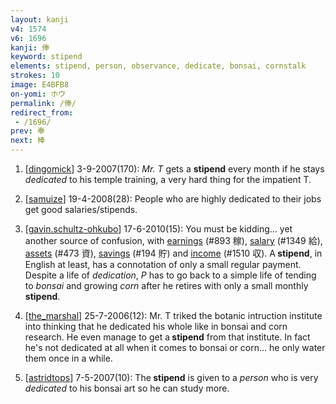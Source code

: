 ```yaml
---
layout: kanji
v4: 1574
v6: 1696
kanji: 俸
keyword: stipend
elements: stipend, person, observance, dedicate, bonsai, cornstalk
strokes: 10
image: E4BFB8
on-yomi: ホウ
permalink: /俸/
redirect_from:
 - /1696/
prev: 奉
next: 棒
---
```


1) [<a href="http://kanji.koohii.com/profile/dingomick">dingomick</a>] 3-9-2007(170): <em>Mr. T</em> gets a <strong>stipend</strong> every month if he stays <em>dedicated</em> to his temple training, a very hard thing for the impatient T.

2) [<a href="http://kanji.koohii.com/profile/samuize">samuize</a>] 19-4-2008(28): People who are highly dedicated to their jobs get good salaries/stipends.

3) [<a href="http://kanji.koohii.com/profile/gavin.schultz-ohkubo">gavin.schultz-ohkubo</a>] 17-6-2010(15): You must be kidding... yet another source of confusion, with <a href="../v4/893.html">earnings</a> (#893 稼), <a href="../v4/1349.html">salary</a> (#1349 給), <a href="../v4/473.html">assets</a> (#473 資), <a href="../v4/194.html">savings</a> (#194 貯) and <a href="../v4/1510.html">income</a> (#1510 収). A<strong> stipend</strong>, in English at least, has a connotation of only a small regular payment. Despite a life of <em>dedication</em>, <em>P</em> has to go back to a simple life of tending to <em>bonsai</em> and growing <em>corn</em> after he retires with only a small monthly<strong> stipend</strong>.

4) [<a href="http://kanji.koohii.com/profile/the_marshal">the_marshal</a>] 25-7-2006(12): Mr. T triked the botanic intruction institute into thinking that he dedicated his whole like in bonsai and corn research. He even manage to get a<strong> stipend</strong> from that institute. In fact he&#039;s not dedicated at all when it comes to bonsai or corn... he only water them once in a while.

5) [<a href="http://kanji.koohii.com/profile/astridtops">astridtops</a>] 7-5-2007(10): The<strong> stipend</strong> is given to a <em>person</em> who is very <em>dedicated</em> to his bonsai art so he can study more.


